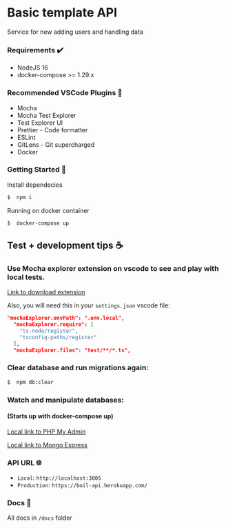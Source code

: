 # Basic template API

Service for new adding users and handling data

### Requirements ✔️

- NodeJS 16
- docker-compose >= 1.29.x

### Recommended VSCode Plugins 🧩

- Mocha
- Mocha Test Explorer
- Test Explorer UI
- Prettier - Code formatter
- ESLint
- GitLens - Git supercharged
- Docker

### Getting Started 🚀

Install dependecies

```bash
$  npm i
```

Running on docker container

```bash
$  docker-compose up
```

## Test + development tips ☕
### Use Mocha explorer extension on vscode to see and play with local tests.
[Link to download extension](https://marketplace.visualstudio.com/items?itemName=hbenl.vscode-mocha-test-adapter)

Also, you will need this in your `settings.json` vscode file: 
```json
"mochaExplorer.envPath": ".env.local",
  "mochaExplorer.require": [
    "ts-node/register",
    "tsconfig-paths/register"
  ],
  "mochaExplorer.files": "test/**/*.ts",
```

### Clear database and run migrations again:

```bash
$  npm db:clear
```

### Watch and manipulate databases:
#### (Starts up with docker-compose up)
[Local link to PHP My Admin](http://0.0.0.0:8084) 

[Local link to Mongo Express](http://0.0.0.0:8081)

### API URL 🌐

- `Local`: `http://localhost:3005`
- `Production`: `https://boil-api.herokuapp.com/`

### Docs 📝

All docs in `/docs` folder
